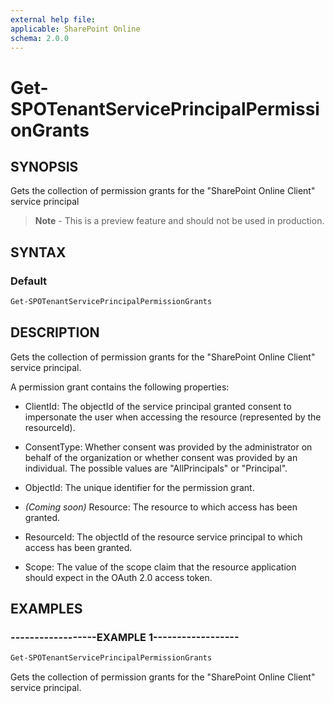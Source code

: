 ```yaml
---
external help file:
applicable: SharePoint Online
schema: 2.0.0
---
```


# Get-SPOTenantServicePrincipalPermissionGrants

## SYNOPSIS
Gets the collection of permission grants for the "SharePoint Online Client" service principal

> **Note** - This is a preview feature and should not be used in production.

## SYNTAX

### Default
```powershell
Get-SPOTenantServicePrincipalPermissionGrants
```

## DESCRIPTION
Gets the collection of permission grants for the "SharePoint Online Client" service principal.

A permission grant contains the following properties:

- ClientId: The objectId of the service principal granted consent to impersonate the user when accessing the resource (represented by the resourceId).

- ConsentType: Whether consent was provided by the administrator on behalf of the organization or whether consent was provided by an individual. The possible values are "AllPrincipals" or "Principal".

- ObjectId: The unique identifier for the permission grant.

- _(Coming soon)_ Resource: The resource to which access has been granted.

- ResourceId: The objectId of the resource service principal to which access has been granted.

- Scope: The value of the scope claim that the resource application should expect in the OAuth 2.0 access token.

## EXAMPLES

### ------------------EXAMPLE 1------------------
```powershell
Get-SPOTenantServicePrincipalPermissionGrants
```

Gets the collection of permission grants for the "SharePoint Online Client" service principal.
